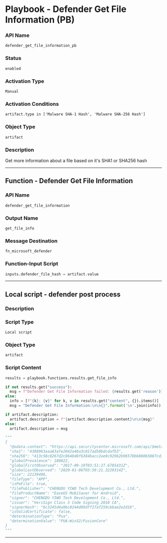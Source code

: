 <!--
    DO NOT MANUALLY EDIT THIS FILE
    THIS FILE IS AUTOMATICALLY GENERATED WITH resilient-sdk codegen
    Generated with resilient-sdk v51.0.2.0.974
-->

# Playbook - Defender Get File Information (PB)

### API Name
`defender_get_file_information_pb`

### Status
`enabled`

### Activation Type
`Manual`

### Activation Conditions
`artifact.type in ['Malware SHA-1 Hash', 'Malware SHA-256 Hash']`

### Object Type
`artifact`

### Description
Get more information about a file based on it's SHA1 or SHA256 hash


---
## Function - Defender Get File Information

### API Name
`defender_get_file_information`

### Output Name
`get_file_info`

### Message Destination
`fn_microsoft_defender`

### Function-Input Script
```python
inputs.defender_file_hash = artifact.value
```

---

## Local script - defender post process

### Description


### Script Type
`Local script`

### Object Type
`artifact`

### Script Content
```python
results = playbook.functions.results.get_file_info

if not results.get("success"):
  msg = f"Defender Get File Information failed: {results.get('reason')}"
else:
  info = [f"{k}: {v}" for k, v in results.get("content", {}).items()]
  msg = "Defender Get File Information:\n\n{}".format('\n'.join(info))

if artifact.description:
  artifact.description = f"{artifact.description.content}\n\n{msg}"
else:
  artifact.description = msg

"""
{
  "@odata.context": "https://api.securitycenter.microsoft.com/api/$metadata#Files/$entity",
  "sha1": "4388963aaa83afe2042a46a3c017ad50bdcdafb3",
  "sha256": "413c58c8267d2c8648d8f6384bacc2ae9c929b2b96578b6860b5087cd1bd6462",
  "globalPrevalence": 180022,
  "globalFirstObserved": "2017-09-19T03:51:27.6785431Z",
  "globalLastObserved": "2020-01-06T03:59:21.3229314Z",
  "size": 22139496,
  "fileType": "APP",
  "isPeFile": true,
  "filePublisher": "CHENGDU YIWO Tech Development Co., Ltd.",
  "fileProductName": "EaseUS MobiSaver for Android",
  "signer": "CHENGDU YIWO Tech Development Co., Ltd.",
  "issuer": "VeriSign Class 3 Code Signing 2010 CA",
  "signerHash": "6c3245d4a9bc0244d99dff27af259cbbae2e2d16",
  "isValidCertificate": false,
  "determinationType": "Pua",
  "determinationValue": "PUA:Win32/FusionCore"
}
"""
```

---

